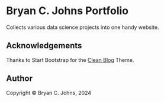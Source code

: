 # Bryan C. Johns Portfolio

Collects various data science projects into one handy website.

## Acknowledgements

Thanks to Start Bootstrap for the [Clean Blog](https://startbootstrap.com/theme/clean-blog) Theme.

## Author 

Copyright &copy; Bryan C. Johns, 2024